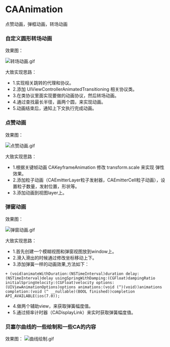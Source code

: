 # CAAnimation
点赞动画，弹框动画，转场动画


### 自定义圆形转场动画

效果图：

![转场动画.gif](https://upload-images.jianshu.io/upload_images/5261964-ad39e9bf8daf8088.gif?imageMogr2/auto-orient/strip)


大致实现思路：
* 1.实现相关跳转的代理和协议。
* 2.添加 UIViewControllerAnimatedTransitioning 相关协议类。
* 3.在类协议里面实现要做的动画协议，然后转场动画。
* 4.通过查找最长半径，画两个圆，来实现动画。
* 5.动画结束后，通知上下文执行完成动画。


### 点赞动画

效果图：

![点赞动画.gif](https://upload-images.jianshu.io/upload_images/5261964-fc51926cb113cc1e.gif?imageMogr2/auto-orient/strip)


大致实现思路：
* 1.根据关键帧动画 CAKeyframeAnimation 修改 transform.scale 来实现 弹性效果。
* 2.添加粒子动画（CAEmitterLayer粒子发射器，CAEmitterCell粒子动画），设置粒子数量，发射位置，形状等。
* 3.添加动画到视图layer上。


### 弹窗动画

效果图：

![弹窗动画.gif](https://upload-images.jianshu.io/upload_images/5261964-5a89b515343d63cb.gif?imageMogr2/auto-orient/strip)


大致实现思路：
* 1.首先创建一个模糊视图和弹窗视图放到window上。
* 2.滑入滑出的时候通过修改坐标移动上下。
* 3.添加弹簧一样的动画效果,方法如下：
```
+ (void)animateWithDuration:(NSTimeInterval)duration delay:(NSTimeInterval)delay usingSpringWithDamping:(CGFloat)dampingRatio initialSpringVelocity:(CGFloat)velocity options:(UIViewAnimationOptions)options animations:(void (^)(void))animations completion:(void (^ __nullable)(BOOL finished))completion API_AVAILABLE(ios(7.0));
```
* 4.做两个辅助view，来获取弹簧幅度值。
* 5.通过频率计时器（CADisplayLink）来实时获取弹簧幅度值。


### 贝塞尔曲线的一些绘制和一些CA的内容

效果图：
![曲线绘制.gif](https://upload-images.jianshu.io/upload_images/5261964-c014c1e98f24d354.gif?imageMogr2/auto-orient/strip)


